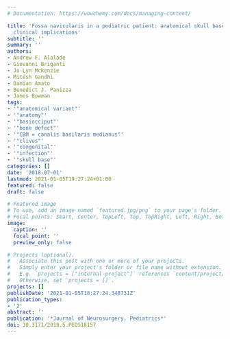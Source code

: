 ```yaml
---
# Documentation: https://wowchemy.com/docs/managing-content/

title: 'Fossa navicularis in a pediatric patient: anatomical skull base variant with
  clinical implications'
subtitle: ''
summary: ''
authors:
- Andrew F. Alalade
- Giovanni Briganti
- Jo-Lyn Mckenzie
- Mitesh Gandhi
- Damian Amato
- Benedict J. Panizza
- James Bowman
tags:
- '"anatomical variant"'
- '"anatomy"'
- '"basiocciput"'
- '"bone defect"'
- '"CBM = canalis basilaris medianus"'
- '"clivus"'
- '"congenital"'
- '"infection"'
- '"skull base"'
categories: []
date: '2018-07-01'
lastmod: 2021-01-05T19:27:24+01:00
featured: false
draft: false

# Featured image
# To use, add an image named `featured.jpg/png` to your page's folder.
# Focal points: Smart, Center, TopLeft, Top, TopRight, Left, Right, BottomLeft, Bottom, BottomRight.
image:
  caption: ''
  focal_point: ''
  preview_only: false

# Projects (optional).
#   Associate this post with one or more of your projects.
#   Simply enter your project's folder or file name without extension.
#   E.g. `projects = ["internal-project"]` references `content/project/deep-learning/index.md`.
#   Otherwise, set `projects = []`.
projects: []
publishDate: '2021-01-05T18:27:24.348731Z'
publication_types:
- '2'
abstract: ''
publication: '*Journal of Neurosurgery. Pediatrics*'
doi: 10.3171/2018.5.PEDS18157
---
```

